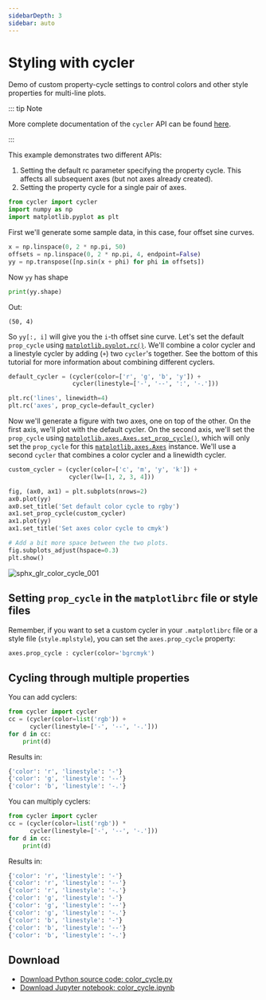 ```yaml
---
sidebarDepth: 3
sidebar: auto
---
```


# Styling with cycler

Demo of custom property-cycle settings to control colors and other style
properties for multi-line plots.

::: tip Note

More complete documentation of the ``cycler`` API can be found
[here](http://matplotlib.org/cycler/).

:::

This example demonstrates two different APIs:

1. Setting the default rc parameter specifying the property cycle.
This affects all subsequent axes (but not axes already created).
1. Setting the property cycle for a single pair of axes.

``` python
from cycler import cycler
import numpy as np
import matplotlib.pyplot as plt
```

First we'll generate some sample data, in this case, four offset sine
curves.

``` python
x = np.linspace(0, 2 * np.pi, 50)
offsets = np.linspace(0, 2 * np.pi, 4, endpoint=False)
yy = np.transpose([np.sin(x + phi) for phi in offsets])
```

Now ``yy`` has shape

``` python
print(yy.shape)
```

Out:

``` 
(50, 4)
```

So ``yy[:, i]`` will give you the ``i``-th offset sine curve. Let's set the
default ``prop_cycle`` using [``matplotlib.pyplot.rc()``](https://matplotlib.orgapi/_as_gen/matplotlib.pyplot.rc.html#matplotlib.pyplot.rc). We'll combine a
color cycler and a linestyle cycler by adding (``+``) two ``cycler``'s
together. See the bottom of this tutorial for more information about
combining different cyclers.

``` python
default_cycler = (cycler(color=['r', 'g', 'b', 'y']) +
                  cycler(linestyle=['-', '--', ':', '-.']))

plt.rc('lines', linewidth=4)
plt.rc('axes', prop_cycle=default_cycler)
```

Now we'll generate a figure with two axes, one on top of the other. On the
first axis, we'll plot with the default cycler. On the second axis, we'll
set the ``prop_cycle`` using [``matplotlib.axes.Axes.set_prop_cycle()``](https://matplotlib.orgapi/_as_gen/matplotlib.axes.Axes.set_prop_cycle.html#matplotlib.axes.Axes.set_prop_cycle),
which will only set the ``prop_cycle`` for this [``matplotlib.axes.Axes``](https://matplotlib.org/api/axes_api.html#matplotlib.axes.Axes)
instance. We'll use a second ``cycler`` that combines a color cycler and a
linewidth cycler.

``` python
custom_cycler = (cycler(color=['c', 'm', 'y', 'k']) +
                 cycler(lw=[1, 2, 3, 4]))

fig, (ax0, ax1) = plt.subplots(nrows=2)
ax0.plot(yy)
ax0.set_title('Set default color cycle to rgby')
ax1.set_prop_cycle(custom_cycler)
ax1.plot(yy)
ax1.set_title('Set axes color cycle to cmyk')

# Add a bit more space between the two plots.
fig.subplots_adjust(hspace=0.3)
plt.show()
```

![sphx_glr_color_cycle_001](https://matplotlib.org/_images/sphx_glr_color_cycle_001.png)

## Setting ``prop_cycle`` in the ``matplotlibrc`` file or style files

Remember, if you want to set a custom cycler in your
``.matplotlibrc`` file or a style file (``style.mplstyle``), you can set the
``axes.prop_cycle`` property:

``` python
axes.prop_cycle : cycler(color='bgrcmyk')
```

## Cycling through multiple properties

You can add cyclers:

``` python
from cycler import cycler
cc = (cycler(color=list('rgb')) +
      cycler(linestyle=['-', '--', '-.']))
for d in cc:
    print(d)
```

Results in:

``` python
{'color': 'r', 'linestyle': '-'}
{'color': 'g', 'linestyle': '--'}
{'color': 'b', 'linestyle': '-.'}
```

You can multiply cyclers:

``` python
from cycler import cycler
cc = (cycler(color=list('rgb')) *
      cycler(linestyle=['-', '--', '-.']))
for d in cc:
    print(d)
```

Results in:

``` python
{'color': 'r', 'linestyle': '-'}
{'color': 'r', 'linestyle': '--'}
{'color': 'r', 'linestyle': '-.'}
{'color': 'g', 'linestyle': '-'}
{'color': 'g', 'linestyle': '--'}
{'color': 'g', 'linestyle': '-.'}
{'color': 'b', 'linestyle': '-'}
{'color': 'b', 'linestyle': '--'}
{'color': 'b', 'linestyle': '-.'}
```

## Download

- [Download Python source code: color_cycle.py](https://matplotlib.org/_downloads/6d214f31d57999a93c8a6e18f0ce6aab/color_cycle.py)
- [Download Jupyter notebook: color_cycle.ipynb](https://matplotlib.org/_downloads/e2174f7bdc06ad628a756f14967811ee/color_cycle.ipynb)
        